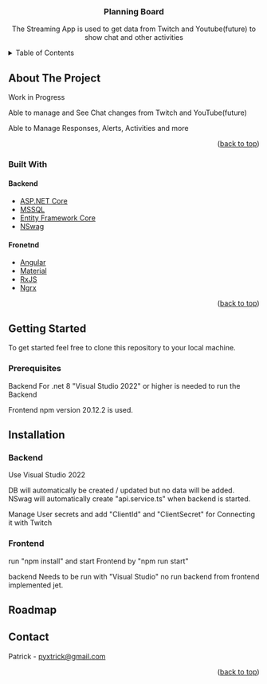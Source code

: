 <div id="top"></div>

<!-- PROJECT LOGO -->
<br />

<div align="center">

<h3 align="center">Planning Board</h3>

  <p align="center">
    The Streaming App is used to get data from Twitch and Youtube(future) to show chat and other activities
  </p>
</div>

<!-- TABLE OF CONTENTS -->
<details>
  <summary>Table of Contents</summary>
  <ol>
    <li>
      <a href="#about-the-project">About The Project</a>
      <ul>
        <li><a href="#built-with">Built With</a></li>
      </ul>
    </li>
    <li>
      <a href="#getting-started">Getting Started</a>
      <ul>
        <li><a href="#prerequisites">Prerequisites</a></li>
        <li><a href="#installation">Installation</a></li>
      </ul>
    </li>
    <li><a href="#usage">Usage</a></li>
    <li><a href="#roadmap">Roadmap</a></li>
  </ol>
</details>

<!-- ABOUT THE PROJECT -->

## About The Project

Work in Progress

Able to manage and See Chat changes from Twitch and YouTube(future)

Able to Manage Responses, Alerts, Activities and more

<p align="right">(<a href="#top">back to top</a>)</p>

### Built With

#### Backend

- [ASP.NET Core](https://docs.microsoft.com/en-us/aspnet/core/introduction-to-aspnet-core?view=aspnetcore-6.0)
- [MSSQL](https://docs.microsoft.com/en-us/sql/sql-server/?view=sql-server-ver16)
- [Entity Framework Core](https://docs.microsoft.com/en-us/ef/core/)
- [NSwag](https://github.com/RicoSuter/NSwag)

#### Fronetnd

- [Angular](https://angular.io/)
- [Material](https://material.angular.io/)
- [RxJS](https://rxjs.dev/)
- [Ngrx](https://ngrx.io/)

<p align="right">(<a href="#top">back to top</a>)</p>

<!-- GETTING STARTED -->

## Getting Started

To get started feel free to clone this repository to your local machine.

### Prerequisites

Backend
For .net 8 "Visual Studio 2022" or higher is needed to run the Backend

Frontend
npm version 20.12.2 is used.

## Installation

### Backend

Use Visual Studio 2022

DB will automatically be created / updated but no data will be added.
NSwag will automatically create "api.service.ts" when backend is started.

Manage User secrets and add "ClientId" and "ClientSecret" for Connecting it with Twitch

### Frontend

run "npm install" and start Frontend by "npm run start"

backend Needs to be run with "Visual Studio" no run backend from frontend implemented jet.

## Roadmap

## Contact

Patrick - pyxtrick@gmail.com

<p align="right">(<a href="#top">back to top</a>)</p>
